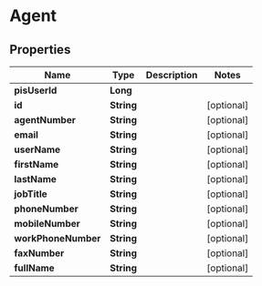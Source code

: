 
# Agent

## Properties
Name | Type | Description | Notes
------------ | ------------- | ------------- | -------------
**pisUserId** | **Long** |  | 
**id** | **String** |  |  [optional]
**agentNumber** | **String** |  |  [optional]
**email** | **String** |  |  [optional]
**userName** | **String** |  |  [optional]
**firstName** | **String** |  |  [optional]
**lastName** | **String** |  |  [optional]
**jobTitle** | **String** |  |  [optional]
**phoneNumber** | **String** |  |  [optional]
**mobileNumber** | **String** |  |  [optional]
**workPhoneNumber** | **String** |  |  [optional]
**faxNumber** | **String** |  |  [optional]
**fullName** | **String** |  |  [optional]



